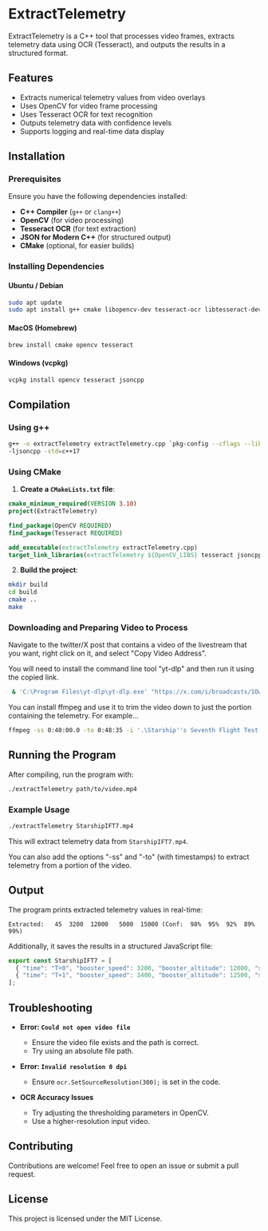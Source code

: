 # ExtractTelemetry

ExtractTelemetry is a C++ tool that processes video frames, extracts telemetry data using OCR (Tesseract), and outputs the results in a structured format.

## **Features**
- Extracts numerical telemetry values from video overlays
- Uses OpenCV for video frame processing
- Uses Tesseract OCR for text recognition
- Outputs telemetry data with confidence levels
- Supports logging and real-time data display

## **Installation**

### **Prerequisites**
Ensure you have the following dependencies installed:

- **C++ Compiler** (`g++` or `clang++`)
- **OpenCV** (for video processing)
- **Tesseract OCR** (for text extraction)
- **JSON for Modern C++** (for structured output)
- **CMake** (optional, for easier builds)

### **Installing Dependencies**
#### **Ubuntu / Debian**
```sh
sudo apt update
sudo apt install g++ cmake libopencv-dev tesseract-ocr libtesseract-dev libleptonica-dev
```

#### **MacOS (Homebrew)**
```sh
brew install cmake opencv tesseract
```

#### **Windows (vcpkg)**
```sh
vcpkg install opencv tesseract jsoncpp
```

## **Compilation**
### **Using g++**
```sh
g++ -o extractTelemetry extractTelemetry.cpp `pkg-config --cflags --libs opencv4` -llept -ltesseract 
-ljsoncpp -std=c++17
```

### **Using CMake**
1. **Create a `CMakeLists.txt` file**:
```cmake
cmake_minimum_required(VERSION 3.10)
project(ExtractTelemetry)

find_package(OpenCV REQUIRED)
find_package(Tesseract REQUIRED)

add_executable(extractTelemetry extractTelemetry.cpp)
target_link_libraries(extractTelemetry ${OpenCV_LIBS} tesseract jsoncpp)
```
2. **Build the project**:
```sh
mkdir build
cd build
cmake ..
make
```

### Downloading and Preparing Video to Process

Navigate to the twitter/X post that contains a video of the livestream that you want, right click on it, and select "Copy Video Address".

You will need to install the command line tool "yt-dlp" and then run it using the copied link.

```sh
 & 'C:\Program Files\yt-dlp\yt-dlp.exe' "https://x.com/i/broadcasts/1OwGWNYrzZVKQ"
```

You can install ffmpeg and use it to trim the video down to just the portion containing the telemetry. For example...

```sh
ffmpeg -ss 0:40:00.0 -to 0:48:35 -i '.\Starship''s Seventh Flight Test [1OwGWNYrzZVKQ].mp4' StarshipIFT7.mp4
````

## **Running the Program**
After compiling, run the program with:
```sh
./extractTelemetry path/to/video.mp4
```

### **Example Usage**
```sh
./extractTelemetry StarshipIFT7.mp4
```

This will extract telemetry data from `StarshipIFT7.mp4`.

You can also add the options "-ss" and "-to" (with timestamps) to extract telemetry from a portion of the video.

## **Output**
The program prints extracted telemetry values in real-time:
```
Extracted:   45  3200  12000   5000  15000 (Conf:  98%  95%  92%  89%  99%)
```
Additionally, it saves the results in a structured JavaScript file:
```js
export const StarshipIFT7 = [
  { "time": "T+0", "booster_speed": 3200, "booster_altitude": 12000, "ship_speed": 5000, "ship_altitude": 15000, "timeInSec": 0 },
  { "time": "T+1", "booster_speed": 3400, "booster_altitude": 12500, "ship_speed": 5200, "ship_altitude": 15500, "timeInSec": 1 }
];
```

## **Troubleshooting**
- **Error: `Could not open video file`**
  - Ensure the video file exists and the path is correct.
  - Try using an absolute file path.
  
- **Error: `Invalid resolution 0 dpi`**
  - Ensure `ocr.SetSourceResolution(300);` is set in the code.

- **OCR Accuracy Issues**
  - Try adjusting the thresholding parameters in OpenCV.
  - Use a higher-resolution input video.

## **Contributing**
Contributions are welcome! Feel free to open an issue or submit a pull request.

## **License**
This project is licensed under the MIT License.

